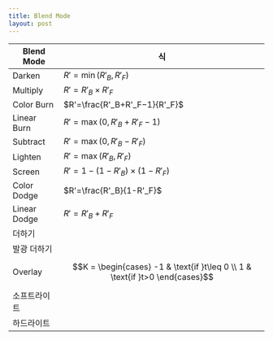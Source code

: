 ```yaml
---
title: Blend Mode
layout: post
---
```


|Blend Mode|식|
|---|---|
|Darken|$R'=\min(R'_B, R'_F)$|
|Multiply|$R'=R'_B\times R'_F$|
|Color Burn|$R'=\frac{R'_B+R'_F−1}{R'_F}$|
|Linear Burn|$R'=\max(0, R'_B+R'_F−1)$|
|Subtract|$R'=\max(0, R'_B-R'_F)$|
|Lighten|$R'=\max(R'_B, R'_F)$|
|Screen|$R'=1-(1-R'_B)\times (1-R'_F)$|
|Color Dodge|$R'=\frac{R'_B}{1-R'_F}$|
|Linear Dodge|$R'=R'_B+R'_F$|
|더하기| |
|발광 더하기| |
|Overlay|$$K = \begin{cases} -1 & \text{if }t\leq 0 \\ 1 & \text{if }t>0 \end{cases}$$|
|소프트라이트| |
|하드라이트| |
